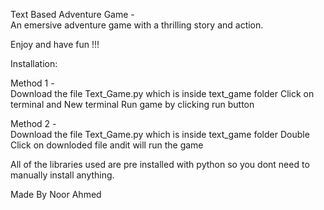 Text Based Adventure Game - <br />
An emersive adventure game with a thrilling story and action.

Enjoy and have fun !!!


Installation:

Method 1 - <br />
Download the file Text_Game.py which is inside text_game folder
Click on terminal and New terminal
Run game by clicking run button

Method 2 - <br />
Download the file Text_Game.py which is inside text_game folder
Double Click on downloded file andit will run the game 

All of the libraries used are pre installed with python so you dont need to manually install anything.

Made By Noor Ahmed